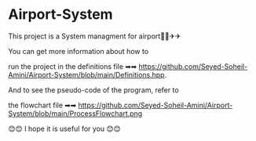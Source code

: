 # Airport-System
This project is a System managment for airport🛫🛫✈✈

You can get more information about how to 

run the project in the definitions file ➡➡ https://github.com/Seyed-Soheil-Amini/Airport-System/blob/main/Definitions.hpp.

And to see the pseudo-code of the program, refer to

the flowchart file ➡➡ https://github.com/Seyed-Soheil-Amini/Airport-System/blob/main/ProcessFlowchart.png


😊😊 I hope it is useful for you 😊😊
